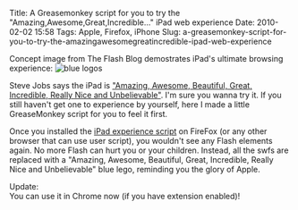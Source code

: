 Title: A Greasemonkey script for you to try the "Amazing,Awesome,Great,Incredible..." iPad web experience
Date: 2010-02-02 15:58
Tags: Apple, Firefox, iPhone
Slug: a-greasemonkey-script-for-you-to-try-the-amazingawesomegreatincredible-ipad-web-experience

Concept image from The Flash Blog demostrates iPad's ultimate
browsing experience:
![blue logos](/files/2010/Aviary-theflashblog-com-Picture-1.png)

Steve Jobs says the iPad is ["Amazing, Awesome, Beautiful, Great,
Incredible, Really Nice and Unbelievable"](http://gizmodo.com/5461445/the-apple-ipad-keynote-in-3-minutes-of-adjectives). I'm sure you wanna try it.
If you still haven't get one to experience by yourself, here I made a
little GreaseMonkey script for you to feel it first.

Once you installed the [iPad experience script][] on FireFox (or any
other browser that can use user script), you wouldn't see any Flash
elements again. No more Flash can hurt you or your children. Instead,
all the swfs are replaced with a "Amazing, Awesome, Beautiful, Great,
Incredible, Really Nice and Unbelievable" blue lego, reminding you the
glory of Apple.

Update:  
You can use it in Chrome now (if you have extension enabled)!

  [iPad experience script]: http://userscripts.org/scripts/show/67828
